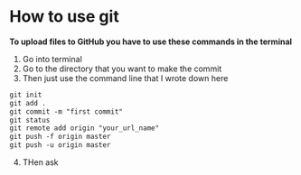 # How to use git
**To upload files to GitHub you have to use these commands in the terminal**
1.  Go into terminal
2.  Go to the directory that you want to make the commit
3.  Then just use the command line that I wrote down here 
```command.md
git init
git add .
git commit -m "first commit"
git status
git remote add origin "your_url_name"
git push -f origin master
git push -u origin master
```
4. THen ask 
